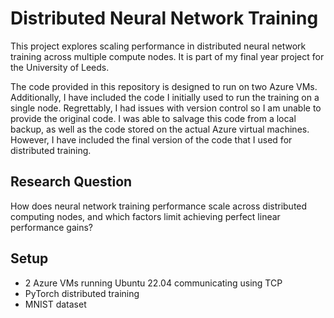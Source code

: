 # Distributed Neural Network Training

This project explores scaling performance in distributed neural network training across multiple compute nodes. It is part of my final year project for the University of Leeds.

The code provided in this repository is designed to run on two Azure VMs. Additionally, I have included the code I initially used to run the training on a single node. Regrettably, I had issues with version control so I am unable to provide the original code. I was able to salvage this code from a local backup, as well as the code stored on the actual Azure virtual machines. However, I have included the final version of the code that I used for distributed training.

## Research Question
How does neural network training performance scale across distributed computing nodes, and which factors limit achieving perfect linear performance gains?

## Setup
- 2 Azure VMs running Ubuntu 22.04 communicating using TCP
- PyTorch distributed training
- MNIST dataset
